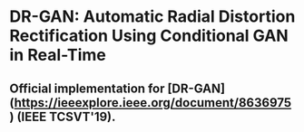 # DR-GAN: Automatic Radial Distortion Rectification Using Conditional GAN in Real-Time
## Official implementation for [DR-GAN] (https://ieeexplore.ieee.org/document/8636975) (IEEE TCSVT'19).
